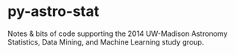 py-astro-stat
=============

Notes &amp; bits of code supporting the 2014 UW-Madison Astronomy Statistics, Data Mining, and Machine Learning study group.
